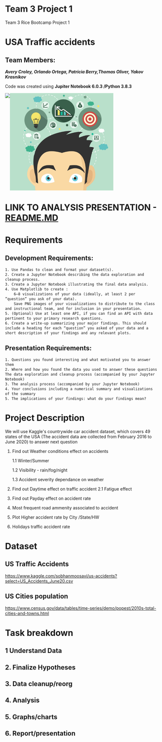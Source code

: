 # Team 3 Project 1
Team 3 Rice Bootcamp Project 1 
# USA Traffic accidents 
## Team Members:

**_Avery Croley, Orlando Ortega, Patricia Berry,Thomas Oliver, Yakov Krasnikov_**

Code was created using **Jupiter Notebook 6.0.3 /Python 3.8.3**

<img src="Images/team.gif" align="left" height="320"/>

<img src="Images/creative.jpg" align="center" height="320"/>

# 

# LINK TO ANALYSIS PRESENTATION - [README.MD](analysis/README.MD)

# Requirements
## Development Requirements:
    1. Use Pandas to clean and format your dataset(s). 
    2. Create a Jupyter Notebook describing the data exploration and cleanup process.
    3. Create a Jupyter Notebook illustrating the final data analysis.
    4. Use Matplotlib to create : 
        6–8 visualizations of your data (ideally, at least 2 per ”question” you ask of your data).
        Save PNG images of your visualizations to distribute to the class and instructional team, and for inclusion in your presentation.
    5. (Optional) Use at least one API, if you can find an API with data pertinent to your primary research questions.
    6. Create a write-up summarizing your major findings. This should include a heading for each “question” you asked of your data and a short description of your findings and any relevant plots.
## Presentation Requirements:
    1. Questions you found interesting and what motivated you to answer them
    2. Where and how you found the data you used to answer these questions
    The data exploration and cleanup process (accompanied by your Jupyter Notebook)
    3. The analysis process (accompanied by your Jupyter Notebook)
    4. Your conclusions including a numerical summary and visualizations of the summary
    5. The implications of your findings: what do your findings mean?

# Project Description 
 We will use Kaggle's countrywide car accident dataset, which covers 49 states of the USA (The accident data are collected from February 2016 to June 2020) to answer next question 

1. Find out Weather conditions effect on accidents

    1.1 Winter/Summer
   
    1.2 Visibility - rain/fog/night
   
    1.3 Accident severity dependance on weather

2. Find out Daytime effect on traffic accident
    2.1 Fatigue effect
3. Find out Payday effect on accident rate
4. Most frequent road ammenity associated to accident
5. Plot Higher accident rate by  City /State/HW 
6. Holidays traffic accident rate

# Dataset 
## US Traffic Accidents
https://www.kaggle.com/sobhanmoosavi/us-accidents?select=US_Accidents_June20.csv

## US Cities population 
https://www.census.gov/data/tables/time-series/demo/popest/2010s-total-cities-and-towns.html

# Task breakdown 
## 1 Understand Data

## 2. Finalize Hypotheses

## 3. Data cleanup/reorg

## 4. Analysis

## 5. Graphs/charts

## 6. Report/presentation